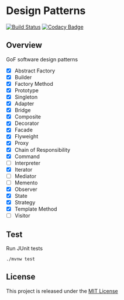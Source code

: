 # Design Patterns
[![Build Status](https://travis-ci.org/nmuzychuk/design-patterns.svg?branch=master)](https://travis-ci.org/nmuzychuk/design-patterns)
[![Codacy Badge](https://api.codacy.com/project/badge/Grade/efbc2bc88c3a4b5fba9d127dd1097dc7)](https://www.codacy.com/app/nmuzychuk/design-patterns)

## Overview
GoF software design patterns
- [x] Abstract Factory
- [x] Builder
- [x] Factory Method
- [x] Prototype
- [x] Singleton
- [x] Adapter
- [x] Bridge
- [x] Composite
- [x] Decorator
- [x] Facade
- [x] Flyweight
- [x] Proxy
- [x] Chain of Responsibility
- [x] Command
- [ ] Interpreter
- [x] Iterator
- [ ] Mediator
- [ ] Memento
- [x] Observer
- [x] State
- [x] Strategy
- [x] Template Method
- [ ] Visitor

## Test
Run JUnit tests
```
./mvnw test
```

## License
This project is released under the [MIT License](LICENSE.txt)
